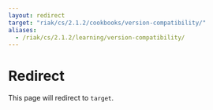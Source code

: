 ```yaml
---
layout: redirect
target: "riak/cs/2.1.2/cookbooks/version-compatibility/"
aliases:
  - /riak/cs/2.1.2/learning/version-compatibility/
---
```


# Redirect

This page will redirect to `target`.
